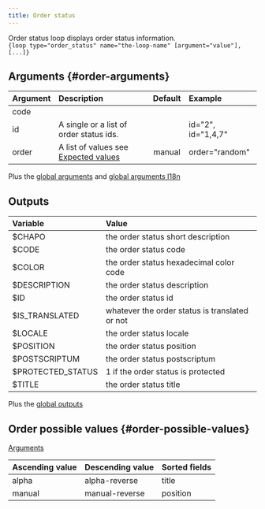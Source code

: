 ```yaml
---
title: Order status
---
```


Order status loop displays order status information.  
`{loop type="order_status" name="the-loop-name" [argument="value"], [...]}`

## Arguments {#order-arguments}

| Argument | Description                                                       | Default | Example            |
|----------|:------------------------------------------------------------------|:-------:|:-------------------|
| code     |                                                                   |         |                    |
| id       | A single or a list of order status ids.                           |         | id="2", id="1,4,7" |
| order    | A list of values see [Expected values](#order-possible-values)    | manual  | order="random"     |

Plus the [global arguments](./global_arguments) and [global arguments I18n](./global_arguments_I18n)

## Outputs

| Variable          | Value                                          |
|:------------------|:-----------------------------------------------|
| $CHAPO            | the order status short description             |
| $CODE             | the order status code                          |
| $COLOR            | the order status hexadecimal color code        |
| $DESCRIPTION      | the order status description                   |
| $ID               | the order status id                            |
| $IS_TRANSLATED    | whatever the order status is translated or not |
| $LOCALE           | the order status locale                        |
| $POSITION         | the order status position                      |
| $POSTSCRIPTUM     | the order status postscriptum                  |
| $PROTECTED_STATUS | 1 if the order status is protected             |
| $TITLE            | the order status title                         |

Plus the [global outputs](./global_outputs)

## Order possible values {#order-possible-values}

[Arguments](#order-arguments)

| Ascending value | Descending value | Sorted fields |
|-----------------|------------------|:--------------|
| alpha           | alpha-reverse    | title         |
| manual          | manual-reverse   | position      |
